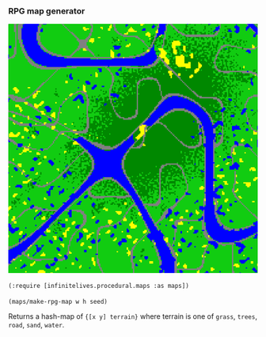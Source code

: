 ### RPG map generator ###

![RPG Map Screenshot](./rpg-map-screenshot.png)

	(:require [infinitelives.procedural.maps :as maps])
	
	(maps/make-rpg-map w h seed)

Returns a hash-map of `{[x y] terrain}` where terrain is one of `grass`, `trees`, `road`, `sand`, `water`.

